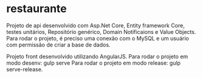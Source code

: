 # restaurante

Projeto de api desenvolvido com Asp.Net Core, Entity framework Core, testes unitários, Repositório genérico, Domain Notificaions 
e Value Objects. Para rodar o projeto, é preciso uma conexão com o MySQL e um usuário com permissão de criar a base de dados. 

Projeto front desenvolvido utilizando AngularJS. 
Para rodar o projeto em modo desenv: gulp serve
Para rodar o projeto em modo release: gulp serve-release. 

